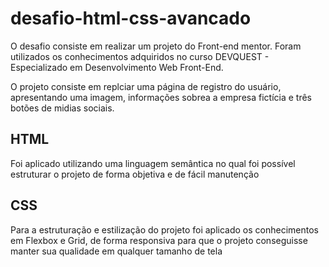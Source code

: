 # desafio-html-css-avancado
O desafio consiste em realizar um projeto do Front-end mentor.
Foram utilizados os conhecimentos adquiridos no curso DEVQUEST - Especializado em Desenvolvimento Web Front-End.

O projeto consiste em replciar uma página de registro do usuário, apresentando uma imagem, informações sobrea a empresa fictícia e três botões de midias sociais.

## HTML
Foi aplicado utilizando uma linguagem semântica no qual foi possível estruturar o projeto de forma objetiva e de fácil manutenção

## CSS

Para a estruturação e estilização do projeto foi aplicado os conhecimentos em Flexbox e Grid, de forma responsiva para que o projeto conseguisse manter sua qualidade em qualquer tamanho de tela
